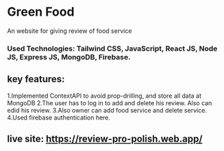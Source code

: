 # Green Food
An website for giving review of food service
### Used Technologies: Tailwind CSS, JavaScript, React JS, Node JS, Express JS, MongoDB, Firebase.

## key features: 
1.Implemented ContextAPI to avoid prop-drilling, and store all data at MongoDB 
2.The user has to log in to add and delete his review. Also can edid his review. 
3.Also owner can add food service and delete service. 
4.Used firebase authentication here.

## live site: https://review-pro-polish.web.app/